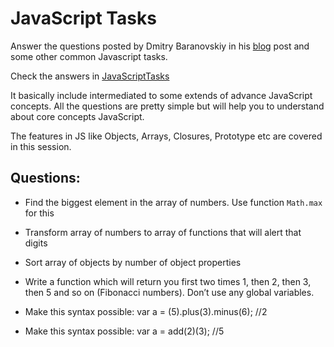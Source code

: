 JavaScript Tasks
===============


Answer the questions posted by Dmitry Baranovskiy in his [blog](http://dmitry.baranovskiy.com/post/javascript-tasks) post and some other common Javascript tasks.

Check the answers in [JavaScriptTasks](http://sarathsaleem.github.com/JavaScriptTasks)

It basically include intermediated to some extends of advance JavaScript concepts. All the questions are pretty simple but will help you to understand about core concepts JavaScript.

The features in JS like Objects, Arrays, Closures, Prototype etc are covered in this session.

## Questions:
*  Find the biggest element in the array of numbers. Use function `Math.max` for this

*  Transform array of numbers to array of functions that will alert that digits

*  Sort array of objects by number of object properties

*  Write a function which will return you first two times 1, then 2, then 3, then 5 and so on (Fibonacci numbers). Don’t use any global variables.

*  Make this syntax possible: var a = (5).plus(3).minus(6); //2

*  Make this syntax possible: var a = add(2)(3); //5
